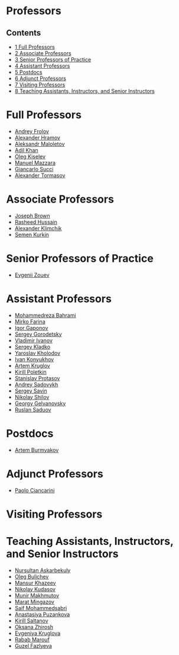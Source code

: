 






Professors
==========






Contents
--------


* [1 Full Professors](#Full_Professors)
* [2 Associate Professors](#Associate_Professors)
* [3 Senior Professors of Practice](#Senior_Professors_of_Practice)
* [4 Assistant Professors](#Assistant_Professors)
* [5 Postdocs](#Postdocs)
* [6 Adjunct Professors](#Adjunct_Professors)
* [7 Visiting Professors](#Visiting_Professors)
* [8 Teaching Assistants, Instructors, and Senior Instructors](#Teaching_Assistants.2C_Instructors.2C_and_Senior_Instructors)



Full Professors
===============


* [Andrey Frolov](https://eduwiki.innopolis.university/index.php/AndreyFrolov)
* [Alexander Hramov](https://eduwiki.innopolis.university/index.php/AlexanderHramov)
* [Aleksandr Maloletov](https://eduwiki.innopolis.university/index.php/AleksandrMaloletov)
* [Adil Khan](https://eduwiki.innopolis.university/index.php/AdilKhan)
* [Oleg Kiselev](https://eduwiki.innopolis.university/index.php/OlegKiselev)
* [Manuel Mazzara](https://eduwiki.innopolis.university/index.php/ManuelMazzara)
* [Giancarlo Succi](https://eduwiki.innopolis.university/index.php/GiancarloSucci)
* [Alexander Tormasov](https://eduwiki.innopolis.university/index.php/AlexanderTormasov)


Associate Professors
====================


* [Joseph Brown](https://eduwiki.innopolis.university/index.php/JosephBrown)
* [Rasheed Hussain](https://eduwiki.innopolis.university/index.php/RasheedHussain)
* [Alexander Klimchik](https://eduwiki.innopolis.university/index.php/AlexanderKlimchik)
* [Semen Kurkin](https://eduwiki.innopolis.university/index.php/SemenKurkin)


Senior Professors of Practice
=============================


* [Evgenii Zouev](https://eduwiki.innopolis.university/index.php/EvgeniiZouev)


Assistant Professors
====================


* [Mohammedreza Bahrami](https://eduwiki.innopolis.university/index.php/MohammedrezaBahrami)
* [Mirko Farina](https://eduwiki.innopolis.university/index.php/MirkoFarina)
* [Igor Gaponov](https://eduwiki.innopolis.university/index.php/IgorGaponov)
* [Sergey Gorodetsky](https://eduwiki.innopolis.university/index.php/SergeyGorodetsky)
* [Vladimir Ivanov](https://eduwiki.innopolis.university/index.php/VladimirIvanov)
* [Sergey Kladko](https://eduwiki.innopolis.university/index.php/SergeyKladko)
* [Yaroslav Kholodov](https://eduwiki.innopolis.university/index.php/YaroslavKholodov)
* [Ivan Konyukhov](https://eduwiki.innopolis.university/index.php/IvanKonyukhov)
* [Artem Kruglov](https://eduwiki.innopolis.university/index.php/ArtemKruglov)
* [Kirill Poletkin](https://eduwiki.innopolis.university/index.php/KirillPoletkin)
* [Stanislav Protasov](https://eduwiki.innopolis.university/index.php/StanislavProtasov)
* [Andrey Sadovykh](https://eduwiki.innopolis.university/index.php/AndreySadovykh)
* [Sergey Savin](https://eduwiki.innopolis.university/index.php/SergeySavin)
* [Nikolay Shilov](https://eduwiki.innopolis.university/index.php/NikolayShilov)
* [Georgy Gelvanovsky](https://eduwiki.innopolis.university/index.php/GeorgyGelvanovsky)
* [Ruslan Saduov](https://eduwiki.innopolis.university/index.php/RuslanSaduov)


Postdocs
========


* [Artem Burmyakov](https://eduwiki.innopolis.university/index.php/ArtemBurmyakov)


Adjunct Professors
==================


* [Paolo Ciancarini](https://eduwiki.innopolis.university/index.php/PaoloCiancarini)


Visiting Professors
===================


Teaching Assistants, Instructors, and Senior Instructors
========================================================


* [​​Nursultan Askarbekuly](https://eduwiki.innopolis.university/index.php/Nursultan_Askarbekuly)
* [Oleg Bulichev](https://eduwiki.innopolis.university/index.php/OlegBulichev)
* [Mansur Khazeev](https://eduwiki.innopolis.university/index.php/MansurKhazeev)
* [Nikolay Kudasov](https://eduwiki.innopolis.university/index.php/NikolayKudasov)
* [Munir Makhmutov](https://eduwiki.innopolis.university/index.php/MunirMakhmutov)
* [​Marat Mingazov](https://eduwiki.innopolis.university/index.php/MaratMingazov)
* [Saif Mohammedsabri](https://eduwiki.innopolis.university/index.php/SaifMohammedsabri)
* [​Anastasiya Puzankova](https://eduwiki.innopolis.university/index.php/AnastasiyaPuzankova)
* [Kirill Saltanov](https://eduwiki.innopolis.university/index.php/KirillSaltanov)
* [Oksana Zhirosh](https://eduwiki.innopolis.university/index.php/OksanaZhirosh)
* [Evgeniya Kruglova](https://eduwiki.innopolis.university/index.php/EvgeniyaKruglova)
* [Rabab Marouf](https://eduwiki.innopolis.university/index.php/RababMarouf)
* [Guzel Fazlyeva](https://eduwiki.innopolis.university/index.php/GuzelFazlyeva)










